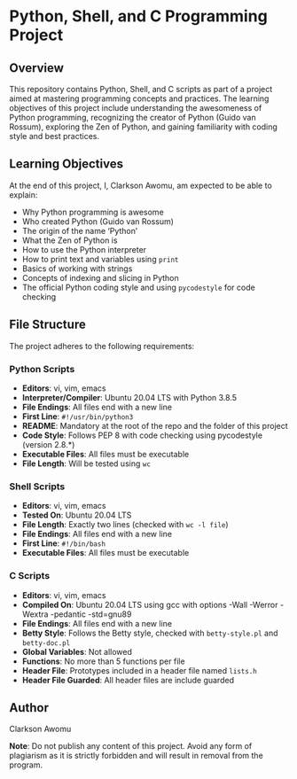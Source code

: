 # Python, Shell, and C Programming Project

## Overview

This repository contains Python, Shell, and C scripts as part of a project aimed at mastering programming concepts and practices. The learning objectives of this project include understanding the awesomeness of Python programming, recognizing the creator of Python (Guido van Rossum), exploring the Zen of Python, and gaining familiarity with coding style and best practices.

## Learning Objectives

At the end of this project, I, Clarkson Awomu, am expected to be able to explain:

- Why Python programming is awesome
- Who created Python (Guido van Rossum)
- The origin of the name ‘Python’
- What the Zen of Python is
- How to use the Python interpreter
- How to print text and variables using `print`
- Basics of working with strings
- Concepts of indexing and slicing in Python
- The official Python coding style and using `pycodestyle` for code checking

## File Structure

The project adheres to the following requirements:

### Python Scripts

- **Editors**: vi, vim, emacs
- **Interpreter/Compiler**: Ubuntu 20.04 LTS with Python 3.8.5
- **File Endings**: All files end with a new line
- **First Line**: `#!/usr/bin/python3`
- **README**: Mandatory at the root of the repo and the folder of this project
- **Code Style**: Follows PEP 8 with code checking using pycodestyle (version 2.8.*)
- **Executable Files**: All files must be executable
- **File Length**: Will be tested using `wc`

### Shell Scripts

- **Editors**: vi, vim, emacs
- **Tested On**: Ubuntu 20.04 LTS
- **File Length**: Exactly two lines (checked with `wc -l file`)
- **File Endings**: All files end with a new line
- **First Line**: `#!/bin/bash`
- **Executable Files**: All files must be executable

### C Scripts

- **Editors**: vi, vim, emacs
- **Compiled On**: Ubuntu 20.04 LTS using gcc with options -Wall -Werror -Wextra -pedantic -std=gnu89
- **File Endings**: All files end with a new line
- **Betty Style**: Follows the Betty style, checked with `betty-style.pl` and `betty-doc.pl`
- **Global Variables**: Not allowed
- **Functions**: No more than 5 functions per file
- **Header File**: Prototypes included in a header file named `lists.h`
- **Header File Guarded**: All header files are include guarded

## Author

Clarkson Awomu

**Note**: Do not publish any content of this project. Avoid any form of plagiarism as it is strictly forbidden and will result in removal from the program.

